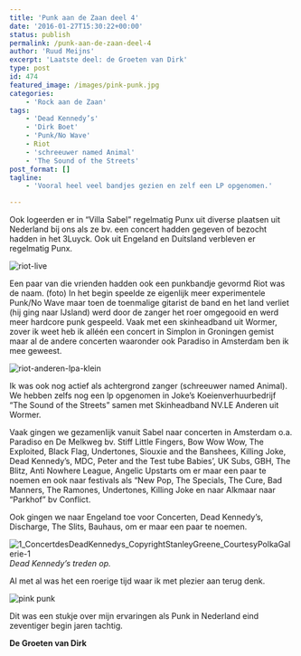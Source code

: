```yaml
---
title: 'Punk aan de Zaan deel 4'
date: '2016-01-27T15:30:22+00:00'
status: publish
permalink: /punk-aan-de-zaan-deel-4
author: 'Ruud Meijns'
excerpt: 'Laatste deel: de Groeten van Dirk'
type: post
id: 474
featured_image: /images/pink-punk.jpg
categories:
    - 'Rock aan de Zaan'
tags:
    - 'Dead Kennedy’s'
    - 'Dirk Boet'
    - 'Punk/No Wave'
    - Riot
    - 'schreeuwer named Animal'
    - 'The Sound of the Streets'
post_format: []
tagline:
    - 'Vooral heel veel bandjes gezien en zelf een LP opgenomen.'

---
```

Ook logeerden er in “Villa Sabel” regelmatig Punx uit diverse plaatsen uit Nederland bij ons als ze bv. een concert hadden gegeven of bezocht hadden in het 3Luyck. Ook uit Engeland en Duitsland verbleven er regelmatig Punx.

![riot-live](/images/riot-live.jpg)

Een paar van die vrienden hadden ook een punkbandje gevormd Riot was de naam. (foto) In het begin speelde ze eigenlijk meer experimentele Punk/No Wave maar toen de toenmalige gitarist de band en het land verliet (hij ging naar IJsland) werd door de zanger het roer omgegooid en werd meer hardcore punk gespeeld. Vaak met een skinheadband uit Wormer, zover ik weet heb ik alléén een concert in Simplon in Groningen gemist maar al de andere concerten waaronder ook Paradiso in Amsterdam ben ik mee geweest.

![riot-anderen-lpa-klein](/images/riot-anderen-lpa-klein.jpg)

Ik was ook nog actief als achtergrond zanger (schreeuwer named Animal). We hebben zelfs nog een lp opgenomen in Joke’s Koeienverhuurbedrijf “The Sound of the Streets” samen met Skinheadband NV.LE Anderen uit Wormer.

Vaak gingen we gezamenlijk vanuit Sabel naar concerten in Amsterdam o.a. Paradiso en De Melkweg bv. Stiff Little Fingers, Bow Wow Wow, The Exploited, Black Flag, Undertones, Siouxie and the Banshees, Killing Joke, Dead Kennedy’s, MDC, Peter and the Test tube Babies’, UK Subs, GBH, The Blitz, Anti Nowhere League, Angelic Upstarts om er maar een paar te noemen en ook naar festivals als “New Pop, The Specials, The Cure, Bad Manners, The Ramones, Undertones, Killing Joke en naar Alkmaar naar “Parkhof” bv Conflict.

Ook gingen we naar Engeland toe voor Concerten, Dead Kennedy’s, Discharge, The Slits, Bauhaus, om er maar een paar te noemen.

![1_ConcertdesDeadKennedys_CopyrightStanleyGreene_CourtesyPolkaGalerie-1](/images/1_ConcertdesDeadKennedys_CopyrightStanleyGreene_CourtesyPolkaGalerie-1.jpg)
*Dead Kennedy’s treden op.*

Al met al was het een roerige tijd waar ik met plezier aan terug denk.

![pink punk](/images/pink-punk.jpg)

Dit was een stukje over mijn ervaringen als Punk in Nederland eind zeventiger begin jaren tachtig.

**De Groeten van Dirk**